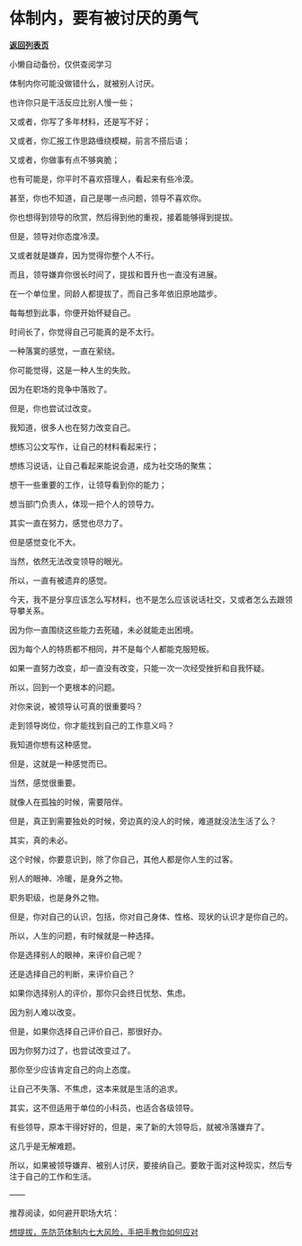 # 体制内，要有被讨厌的勇气

[**返回列表页**](/gzh/费曼的小茶馆)

小懒自动备份，仅供查阅学习

体制内你可能没做错什么，就被别人讨厌。

  

也许你只是干活反应比别人慢一些；

  

又或者，你写了多年材料，还是写不好；

  

又或者，你汇报工作思路缠绕模糊，前言不搭后语；

  

又或者，你做事有点不够爽脆；

  

也有可能是，你平时不喜欢搭理人，看起来有些冷漠。

  

甚至，你也不知道，自己是哪一点问题，领导不喜欢你。

  

你也想得到领导的欣赏，然后得到他的重视，接着能够得到提拔。

  

但是，领导对你态度冷漠。

  

又或者就是嫌弃，因为觉得你整个人不行。

  

而且，领导嫌弃你很长时间了，提拔和晋升也一直没有进展。

  

在一个单位里，同龄人都提拔了，而自己多年依旧原地踏步。

  

每每想到此事，你便开始怀疑自己。

  

时间长了，你觉得自己可能真的是不太行。

  

一种落寞的感觉，一直在萦绕。

  

你可能觉得，这是一种人生的失败。

  

因为在职场的竞争中落败了。

  

但是，你也尝试过改变。

  

我知道，很多人也在努力改变自己。

  

想练习公文写作，让自己的材料看起来行；

  

想练习说话，让自己看起来能说会道，成为社交场的聚焦；

  

想干一些重要的工作，让领导看到你的能力；

  

想当部门负责人，体现一把个人的领导力。

  

其实一直在努力，感觉也尽力了。

  

但是感觉变化不大。

  

当然，依然无法改变领导的眼光。

  

所以，一直有被遗弃的感觉。

  

今天，我不是分享应该怎么写材料，也不是怎么应该说话社交，又或者怎么去跟领导攀关系。

  

因为你一直围绕这些能力去死磕，未必就能走出困境。

  

因为每个人的特质都不相同，并不是每个人都能克服短板。

  

如果一直努力改变，却一直没有改变，只能一次一次经受挫折和自我怀疑。

  

所以，回到一个更根本的问题。

  

对你来说，被领导认可真的很重要吗？

  

走到领导岗位，你才能找到自己的工作意义吗？

  

我知道你想有这种感觉。

  

但是，这就是一种感觉而已。

  

当然，感觉很重要。

  

就像人在孤独的时候，需要陪伴。

  

但是，真正到需要独处的时候，旁边真的没人的时候，难道就没法生活了么？

  

其实，真的未必。

  

这个时候，你要意识到，除了你自己，其他人都是你人生的过客。

  

别人的眼神、冷暖，是身外之物。

  

职务职级，也是身外之物。

  

但是，你对自己的认识，包括，你对自己身体、性格、现状的认识才是你自己的。

  

所以，人生的问题，有时候就是一种选择。

  

你是选择别人的眼神，来评价自己呢？

  

还是选择自己的判断，来评价自己？

  

如果你选择别人的评价，那你只会终日忧愁、焦虑。

  

因为别人难以改变。

  

但是，如果你选择自己评价自己，那很好办。

  

因为你努力过了，也尝试改变过了。

  

那你至少应该肯定自己的向上态度。

  

让自己不失落、不焦虑，这本来就是生活的追求。

  

其实，这不但适用于单位的小科员，也适合各级领导。

  

有些领导，原本干得好好的，但是，来了新的大领导后，就被冷落嫌弃了。

  

这几乎是无解难题。

  

所以，如果被领导嫌弃、被别人讨厌，要接纳自己。要敢于面对这种现实，然后专注于自己的工作和生活。

  

——

  

推荐阅读，如何避开职场大坑：

  

[想提拔，先防范体制内七大风险，手把手教你如何应对](https://mp.weixin.qq.com/s?__biz=Mzk0MzcyOTA5Ng==&mid=2247488380&idx=2&sn=8be82a9393bc68c78b8eba10814c6284&scene=21#wechat_redirect)

